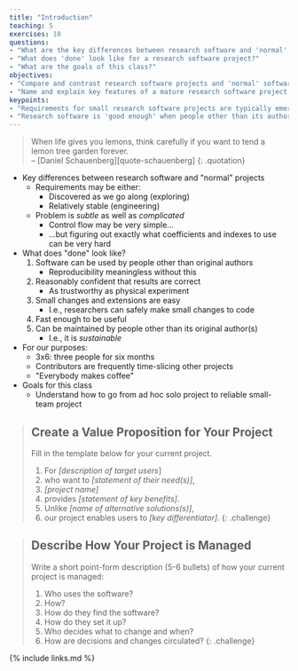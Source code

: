 ```yaml
---
title: "Introduction"
teaching: 5
exercises: 10
questions:
- "What are the key differences between research software and 'normal' projects?"
- "What does 'done' look like for a research software project?"
- "What are the goals of this class?"
objectives:
- "Compare and contrast research software projects and 'normal' software projects."
- "Name and explain key features of a mature research software project."
keypoints:
- "Requirements for small research software projects are typically emergent."
- "Research software is 'good enough' when people other than its authors can use it with confidence and extend it with reasonable effort."
---
```


> When life gives you lemons, think carefully if you want to tend a lemon tree garden forever.  
> – [Daniel Schauenberg][quote-schauenberg]
{: .quotation}

*   Key differences between research software and "normal" projects
    *   Requirements may be either:
        *   Discovered as we go along (exploring)
        *   Relatively stable (engineering)
    *   Problem is *subtle* as well as *complicated*
        *   Control flow may be very simple...
        *   ...but figuring out exactly what coefficients and indexes to use can be very hard
*   What does "done" look like?
    1.  Software can be used by people other than original authors
        *   Reproducibility meaningless without this
    2.  Reasonably confident that results are correct
        *   As trustworthy as physical experiment
    3.  Small changes and extensions are easy
        *   I.e., researchers can safely make small changes to code
    4.  Fast enough to be useful
    5.  Can be maintained by people other than its original author(s)
        *   I.e., it is *sustainable*
*   For our purposes:
    *   3x6: three people for six months
    *   Contributors are frequently time-slicing other projects
    *   "Everybody makes coffee"
*   Goals for this class
    *   Understand how to go from ad hoc solo project to reliable small-team project

> ## Create a Value Proposition for Your Project
>
> Fill in the template below for your current project.
>
> 1.  For *[description of target users*]
> 2.  who want to *[statement of their need(s)]*,
> 3.  *[project name]*
> 4.  provides *[statement of key benefits]*.
> 5.  Unlike *[name of alternative solutions(s)]*,
> 6.  our project enables users to *[key differentiator]*.
{: .challenge}

> ## Describe How Your Project is Managed
>
> Write a short point-form description (5-6 bullets) of how your current project is managed:
>
> 1.  Who uses the software?
> 2.  How?
> 3.  How do they find the software?
> 4.  How do they set it up?
> 5.  Who decides what to change and when?
> 6.  How are decisions and changes circulated?
{: .challenge}

{% include links.md %}
